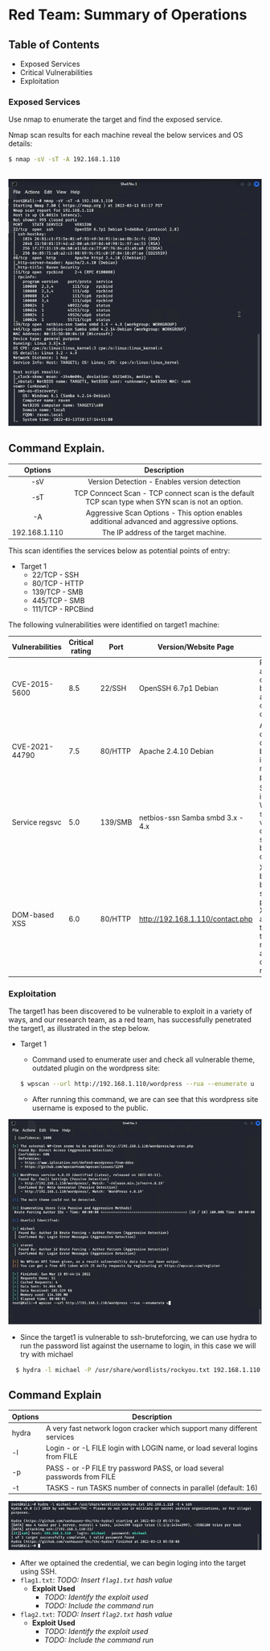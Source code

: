 # Red Team: Summary of Operations

## Table of Contents
- Exposed Services
- Critical Vulnerabilities
- Exploitation

### Exposed Services
Use nmap to enumerate the target and find the exposed service.

Nmap scan results for each machine reveal the below services and OS details:

```bash
$ nmap -sV -sT -A 192.168.1.110
  
```
![](https://github.com/pboonman196/Final_Project_CyberBootcamp/blob/main/Screenshot/nmap_scan_result.png)

## Command Explain.

|    Options    |                                            Description                                            |
|:-------------:|:-------------------------------------------------------------------------------------------------:|
| -sV           | Version Detection - Enables version detection                                                     |
| -sT           | TCP Conncect Scan - TCP connect scan is the default TCP scan type when SYN scan is not an option. |
| -A            | Aggressive Scan Options - This option enables additional advanced and aggressive options.         |
| 192.168.1.110 | The IP address of the target machine.                                                             |

This scan identifies the services below as potential points of entry:
- Target 1
  - 22/TCP - SSH
  - 80/TCP - HTTP
  - 139/TCP - SMB
  - 445/TCP - SMB
  - 111/TCP - RPCBind

The following vulnerabilities were identified on target1 machine:

| Vulnerabilities | Critical rating | Port    | Version/Website Page             | Description                                                                                                                                                    |
|-----------------|-----------------|---------|----------------------------------|----------------------------------------------------------------------------------------------------------------------------------------------------------------|
| CVE-2015-5600   | 8.5             | 22/SSH  | OpenSSH 6.7p1 Debian             | Remote attacker can conduct brute-force  attacks or cause a denial of service                                                                                  |
| CVE-2021-44790  | 7.5             | 80/HTTP | Apache 2.4.10 Debian             | A carefully crafted body can cause a buffer overflow in the  mod_lua multipart parser.                                                                         |
| Service regsvc  | 5.0             | 139/SMB | netbios-ssn Samba smbd 3.x - 4.x | Service regsvc in Microsoft Windows 2000 systems is vulnerable to  denial of service caused by null deference.                                                 |
| DOM-based XSS   | 6.0             | 80/HTTP | http://192.168.1.110/contact.php | XSS discoverd by running burpsuite scan shown possibility of XSS,  an attacker can tamper with the HTML response body an send it as client-side request(CSRF). |

### Exploitation

The target1 has been discovered to be vulnerable to exploit in a variety of ways, and our research team, as a red team, has successfully penetrated the target1, as illustrated in the step below.

- Target 1
  - Command used to enumerate user and check all vulnerable theme, outdated plugin on the wordpress site:
  
  ```bash
  $ wpscan --url http://192.168.1.110/wordpress --rua --enumerate u
  ```
  - After running this command, we are can see that this wordpress site username is exposed to the public.
  
![](https://github.com/pboonman196/Final_Project_CyberBootcamp/blob/main/Screenshot/Screenshot%20(234).png)  

  - Since the target1 is vulnerable to ssh-bruteforcing, we can use hydra to run the password list against the username to login, in this case we will try with michael

```bash
  $ hydra -l michael -P /usr/share/wordlists/rockyou.txt 192.168.1.110 -t 4 ssh
```

## Command Explain

| Options | Description                                                                |
|---------|----------------------------------------------------------------------------|
| hydra   | A very fast network logon cracker which support many different services    |
| -l      | Login - or -L FILE login with LOGIN name, or load several logins from FILE |
| -p      | PASS - or -P FILE try password PASS, or load several passwords from FILE   |
| -t      | TASKS - run TASKS number of connects in parallel (default: 16)             |

![](https://github.com/pboonman196/Final_Project_CyberBootcamp/blob/main/Screenshot/hydra_bruteforce_ssh.png)
   
  - After we optained the credential, we can begin loging into the target using SSH.
  - `flag1.txt`: _TODO: Insert `flag1.txt` hash value_
    - **Exploit Used**
      - _TODO: Identify the exploit used_
      - _TODO: Include the command run_
  - `flag2.txt`: _TODO: Insert `flag2.txt` hash value_
    - **Exploit Used**
      - _TODO: Identify the exploit used_
      - _TODO: Include the command run_
